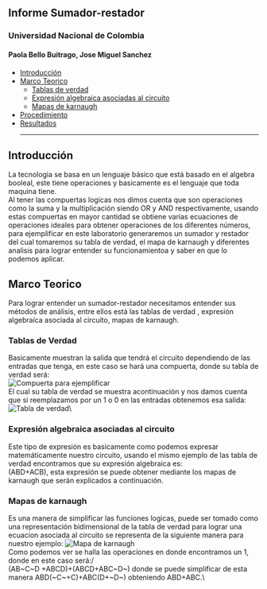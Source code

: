 ## Informe Sumador-restador
### Universidad Nacional de Colombia 
#### Paola Bello Buitrago, Jose Miguel Sanchez
* [Introducción](#introducción)
* [Marco Teorico](#Marco-teorico)
  * [Tablas de verdad](#tablas-de-verdad)
  * [Expresión algebraica asociadas al circuito](#Expresión-algebraica-asociadas-al-circuito)
  * [Mapas de karnaugh](#Mapas-de-karnaugh)
* [Procedimiento](#Procedimiento)
* [Resultados](#Resultados)
  ***
  
## Introducción ##
La tecnologia se basa en un lenguaje básico que está basado en el algebra booleal, este tiene operaciones y basicamente es el lenguaje que toda maquina tiene.\
Al tener las compuertas logicas nos dimos cuenta que son operaciones como la suma y la multiplicación siendo OR y AND respectivamente, usando estas compuertas en mayor cantidad se obtiene varias ecuaciones de operaciones ideales para obtener operaciones de los diferentes números, para ejemplificar en este laboratorio generaremos un sumador y restador del cual tomaremos su tabla de verdad, el mapa de karnaugh y diferentes analisis para lograr entender su funcionamientoa y saber en que lo podemos aplicar.
## Marco Teorico ##
Para lograr entender un sumador-restador necesitamos entender sus métodos de análisis, entre ellos está las tablas de verdad , expresión algebraíca asociada al circuito, mapas de karnaugh.
### Tablas de Verdad ###
Basicamente muestran la salida que tendrá el circuito dependiendo de las entradas que tenga, en este caso se hará una compuerta, donde su tabla de verdad será:\
<image src="/LAB_Sumador/images/ejem.png" alt="Compuerta para ejemplificar">\
El cual su tabla de verdad se muestra acontinuación y nos damos cuenta que si reemplazamos  por un 1 o 0 en las entradas obtenemos esa salida:\
<image src="/LAB_Sumador/images/TV.png" alt="Tabla de verdad">\
### Expresión algebraica asociadas al circuito ###
Este tipo de expresión es basicamente como podemos expresar matemáticamente nuestro circuito, usando el mismo ejemplo de las tabla de verdad encontramos que su expresión algebraica es: \
(ABD+ACB), esta expresión se puede obtener mediante los mapas de karnaugh que serán explicados a continuación.
### Mapas de karnaugh ###
Es una manera de simplificar las funciones logicas, puede ser tomado como una representación bidimensional de la tabla de verdad para lograr una ecuacion asociada al circuito se representa de la siguiente manera para nuestro ejemplo:
<image src="/LAB_Sumador/images/Mapa.png" alt="Mapa de karnaugh">\
Como podemos ver se halla las operaciones en donde encontramos un 1, donde en este caso será:/\
(AB~C~D +ABCD)+(ABCD+ABC~D~) donde se puede simplificar de esta manera ABD(~C~+C)+ABC(D+~D~) obteniendo ABD+ABC.\


